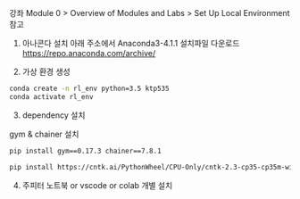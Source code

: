강좌 Module 0 > Overview of Modules and Labs > Set Up Local Environment 참고

1. 아나콘다 설치
아래 주소에서 Anaconda3-4.1.1 설치파일 다운로드
https://repo.anaconda.com/archive/

2. 가상 환경 생성
```bash
conda create -n rl_env python=3.5 ktp535
conda activate rl_env
````

3. dependency 설치

gym & chainer 설치
```bash
pip install gym==0.17.3 chainer==7.8.1
```

```bash
pip install https://cntk.ai/PythonWheel/CPU-Only/cntk-2.3-cp35-cp35m-win_amd64.whl
```

4. 주피터 노트북 or vscode or colab
개별 설치
